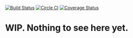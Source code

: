 [![Build Status](https://travis-ci.org/hknd/howmuch-api.svg?branch=master)](https://travis-ci.org/hknd/howmuch-api)
[![Circle CI](https://circleci.com/gh/hknd/howmuch-api.svg?style=svg)](https://circleci.com/gh/hknd/howmuch-api)
[![Coverage Status](https://coveralls.io/repos/github/hknd/howmuch-api/badge.svg?branch=master)](https://coveralls.io/github/hknd/howmuch-api?branch=master)

# WIP. Nothing to see here yet.
